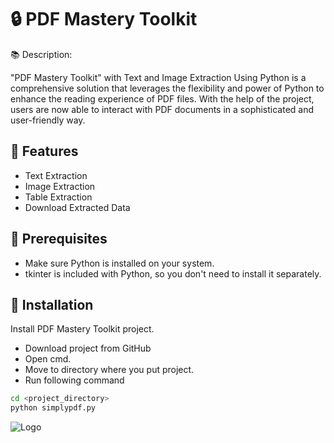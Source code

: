 
# 🔒 PDF Mastery Toolkit

📚 Description:

"PDF Mastery Toolkit" with Text and Image Extraction Using Python is a comprehensive solution that leverages the flexibility and power of Python to enhance the reading experience of PDF files. With the help of the project, users are now able to interact with PDF documents in a sophisticated and user-friendly way.
 






## 🔖 Features

- Text Extraction
- Image Extraction
- Table Extraction
- Download Extracted Data


## 🔖 Prerequisites

- Make sure Python is installed on your system.
- tkinter is included with Python, so you don't need to install it separately. 



## 🔖 Installation

Install PDF Mastery Toolkit project.

- Download project from GitHub
- Open cmd.
- Move to directory where you put project.
- Run following command

```bash
cd <project_directory>
python simplypdf.py
```
    
![Logo](https://github.com/Pratiksha8799/Python-Projects/tree/main/PDF/logo1.png)


